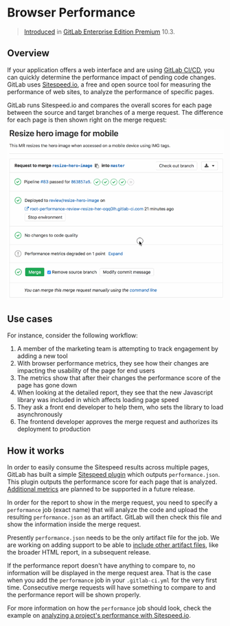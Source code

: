 # Browser Performance

> [Introduced][ee-3507] in [GitLab Enterprise Edition Premium][ee] 10.3.

## Overview

If your application offers a web interface and are using [GitLab CI/CD][ci], you can quickly determine the performance impact of pending code changes. GitLab uses [Sitespeed.io][sitespeed], a free and open source tool for measuring the performance of web sites, to analyze the performance of specific pages.

GitLab runs Sitespeed.io and compares the overall scores for each page between the source and target branches of a merge request. The difference for each page is then shown right on the merge request:

![Performance Widget][performance-widget]

## Use cases

For instance, consider the following workflow:

1. A member of the marketing team is attempting to track engagement by adding a new tool
1. With browser performance metrics, they see how their changes are impacting the usability of the page for end users
1. The metrics show that after their changes the performance score of the page has gone down
1. When looking at the detailed report, they see that the new Javascript library was included in <head> which affects loading page speed
1. They ask a front end developer to help them, who sets the library to load asynchronously
1. The frontend developer approves the merge request and authorizes its deployment to production

## How it works

In order to easily consume the Sitespeed results across multiple pages, GitLab has built a simple [Sitespeed plugin](https://gitlab.com/gitlab-org/gl-performance) which outputs `performance.json`. This plugin outputs the performance score for each page that is analyzed. [Additional metrics](https://gitlab.com/gitlab-org/gitlab-ee/issues/4370) are planned to be supported in a future release.

In order for the report to show in the merge request, you need to specify a
`performance` job (exact name) that will analyze the code and upload the resulting
`performance.json` as an artifact. GitLab will then check this file and show
the information inside the merge request.

Presently `performance.json` needs to be the only artifact file for the job. We are working on adding support to be able to [include other artifact files](https://gitlab.com/gitlab-org/gitlab-ee/issues/2877), like the broader HTML report, in a subsequent release.

If the performance report doesn't have anything to compare to, no information
will be displayed in the merge request area. That is the case when you add the
`performance` job in your `.gitlab-ci.yml` for the very first time.
Consecutive merge requests will have something to compare to and the performance
report will be shown properly.

For more information on how the `performance` job should look, check the
example on [analyzing a project's performance with Sitespeed.io][sitespeed-docs].

[ee-3507]: https://gitlab.com/gitlab-org/gitlab-ee/merge_requests/3507
[ee]: https://about.gitlab.com/gitlab-ee/
[ci]: ../../../ci/README.md
[sitespeed]: https://www.sitespeed.io
[performance-widget]: img/performance_diff.gif
[sitespeed-docs]: ../../../ci/examples/code_climate.md
